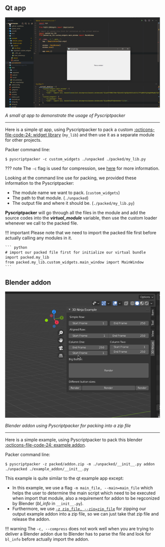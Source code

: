 ## Qt app

![](./assets/qt_example_app.png)

_A small qt app to demonstrate the usage of Pyscriptpacker_

---

Here is a simple qt app, using Pyscriptpacker to pack a custom [:octicons-file-code-24: widget library](https://github.com/3dninjas/pyscriptpacker) (`my_lib`) and then use it as a separate module for other projects.  

Packer command line:

``` console
$ pyscriptpacker -c custom_widgets ./unpacked ./packed/my_lib.py
```

??? note
    The `-c` flag is used for compression, see [here](/features/#compressing) for more information.

Looking at the command line use for packing, we provided these information to the Pyscriptpacker:

- The module name we want to pack. (`custom_widgets`)
- The path to that module. (`./unpacked`)
- The output file and where it should be. (`./packed/my_lib.py`)

**Pyscriptpacker** will go through all the files in the module and add the source codes into the _**virtual_module**_ variable, then use the custom loader whenever we call to the packed file.

!!! important
    Please note that we need to import the packed file first before actually calling any modules in it. 

    ``` python
    # import our packed file first for initialize our virtual bundle
    import packed.my_lib
    from packed.my_lib.custom_widgets.main_window import MainWindow
    ```

## Blender addon

![](./assets/blender_example_addon.png)

_Blender addon using Pyscriptpacker for packing into a zip file_

---

Here is a simple example, using Pyscriptpacker to pack this blender [:octicons-file-code-24: example addon](https://github.com/3dninjas/pyscriptpacker). 

Packer command line:

``` console
$ pyscriptpacker -z packed/addon.zip -m ./unpacked/__init__.py addon ./unpacked ./example_addon/__init__.py
```

This example is quite similar to the qt example app except:

- In this example, we use a flag `-m main_file, --main=main_file` which helps the user to determine the main script which need to be executed when import that module, also a requirement for addon to be regconized by Blender (*bl_info* in `__init__.py`).
- Furthermore, we use [`-z zip_file, --zip=zip_file`](/features/#zipping-output) for zipping our output example addon into a zip file, so we can just take that zip file and release the addon.

!!! warning
    The `-c, --compress` does not work well when you are trying to deliver a Blender addon due to Blender has to parse the file and look for `bl_info` before actually import the addon.
